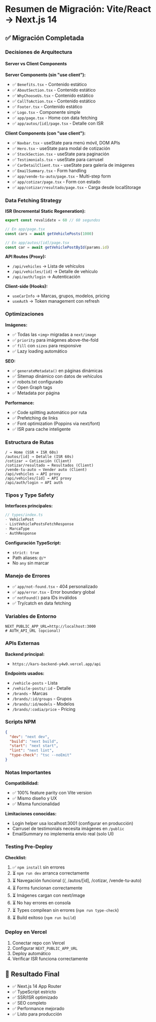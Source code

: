 # Resumen de Migración: Vite/React → Next.js 14

## ✅ Migración Completada

### Decisiones de Arquitectura

#### Server vs Client Components

**Server Components (sin "use client"):**
- ✅ `Benefits.tsx` - Contenido estático
- ✅ `AboutSection.tsx` - Contenido estático
- ✅ `WhyChooseUs.tsx` - Contenido estático  
- ✅ `CallToAction.tsx` - Contenido estático
- ✅ `Footer.tsx` - Contenido estático
- ✅ `Logo.tsx` - Componente simple
- ✅ `app/page.tsx` - Home con data fetching
- ✅ `app/autos/[id]/page.tsx` - Detalle con ISR

**Client Components (con "use client"):**
- ✅ `Navbar.tsx` - useState para menú móvil, DOM APIs
- ✅ `Hero.tsx` - useState para modal de cotización
- ✅ `StockSection.tsx` - useState para paginación
- ✅ `Testimonials.tsx` - useState para carrusel
- ✅ `CarDetailClient.tsx` - useState para galería de imágenes
- ✅ `EmailSummary.tsx` - Form handling
- ✅ `app/vende-tu-auto/page.tsx` - Multi-step form
- ✅ `app/cotizar/page.tsx` - Form con estado
- ✅ `app/cotizar/resultado/page.tsx` - Carga desde localStorage

### Data Fetching Strategy

**ISR (Incremental Static Regeneration):**
```ts
export const revalidate = 60 // 60 segundos

// En app/page.tsx
const cars = await getVehiclePosts(1000)

// En app/autos/[id]/page.tsx  
const car = await getVehiclePostById(params.id)
```

**API Routes (Proxy):**
- `/api/vehicles` → Lista de vehículos
- `/api/vehicles/[id]` → Detalle de vehículo
- `/api/auth/login` → Autenticación

**Client-side (Hooks):**
- `useCarInfo` → Marcas, grupos, modelos, pricing
- `useAuth` → Token management con refresh

### Optimizaciones

**Imágenes:**
- ✅ Todas las `<img>` migradas a `next/image`
- ✅ `priority` para imágenes above-the-fold
- ✅ `fill` con `sizes` para responsive
- ✅ Lazy loading automático

**SEO:**
- ✅ `generateMetadata()` en páginas dinámicas
- ✅ Sitemap dinámico con datos de vehículos
- ✅ robots.txt configurado
- ✅ Open Graph tags
- ✅ Metadata por página

**Performance:**
- ✅ Code splitting automático por ruta
- ✅ Prefetching de links
- ✅ Font optimization (Poppins via next/font)
- ✅ ISR para cache inteligente

### Estructura de Rutas

```
/ → Home (SSR + ISR 60s)
/autos/[id] → Detalle (ISR 60s)
/cotizar → Cotización (Client)
/cotizar/resultado → Resultados (Client)
/vende-tu-auto → Vender auto (Client)
/api/vehicles → API proxy
/api/vehicles/[id] → API proxy
/api/auth/login → API auth
```

### Tipos y Type Safety

**Interfaces principales:**
```ts
// types/index.ts
- VehiclePost
- ListVehiclePostsFetchResponse
- MarcaType
- AuthResponse
```

**Configuración TypeScript:**
- `strict: true`
- Path aliases: `@/*`
- No `any` sin marcar

### Manejo de Errores

- ✅ `app/not-found.tsx` - 404 personalizado
- ✅ `app/error.tsx` - Error boundary global
- ✅ `notFound()` para IDs inválidos
- ✅ Try/catch en data fetching

### Variables de Entorno

```env
NEXT_PUBLIC_APP_URL=http://localhost:3000
# AUTH_API_URL (opcional)
```

### APIs Externas

**Backend principal:**
- `https://kars-backend-y4w9.vercel.app/api`

**Endpoints usados:**
- `/vehicle-posts` - Lista
- `/vehicle-posts/:id` - Detalle
- `/brands` - Marcas
- `/brands/:id/groups` - Grupos
- `/brands/:id/models` - Modelos
- `/brands/:codia/price` - Pricing

### Scripts NPM

```json
{
  "dev": "next dev",
  "build": "next build", 
  "start": "next start",
  "lint": "next lint",
  "type-check": "tsc --noEmit"
}
```

### Notas Importantes

**Compatibilidad:**
- ✅ 100% feature parity con Vite version
- ✅ Mismo diseño y UX
- ✅ Misma funcionalidad

**Limitaciones conocidas:**
- Login helper usa localhost:3001 (configurar en producción)
- Carrusel de testimonials necesita imágenes en `/public`
- EmailSummary no implementa envío real (solo UI)

### Testing Pre-Deploy

**Checklist:**
1. ✅ `npm install` sin errores
2. ⏳ `npm run dev` arranca correctamente
3. ⏳ Navegación funcional (/, /autos/[id], /cotizar, /vende-tu-auto)
4. ⏳ Forms funcionan correctamente
5. ⏳ Imágenes cargan con next/image
6. ⏳ No hay errores en consola
7. ⏳ Types compilean sin errores (`npm run type-check`)
8. ⏳ Build exitoso (`npm run build`)

### Deploy en Vercel

1. Conectar repo con Vercel
2. Configurar `NEXT_PUBLIC_APP_URL`
3. Deploy automático
4. Verificar ISR funciona correctamente

## 🎉 Resultado Final

- ✅ Next.js 14 App Router
- ✅ TypeScript estricto
- ✅ SSR/ISR optimizado
- ✅ SEO completo
- ✅ Performance mejorado
- ✅ Listo para producción

